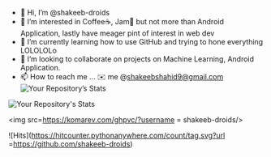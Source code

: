 - 👋 Hi, I’m @shakeeb-droids
- 👀 I’m interested in Coffee☕, Jam🍓 but not more than Android Application, lastly have meager pint of interest in web dev
- 🌱 I’m currently learning how to use GitHub and trying to hone everything LOLOLOLo
- 💞️ I’m looking to collaborate on projects on Machine Learning, Android Application.
- 📫 How to reach me ... ✉️ me @shakeebshahid9@gmail.com
![Your Repository’s Stats](https://github-readme-stats.vercel.app/api?username=shakeeb-droids&show_icons=true)

![Your Repository's Stats](https://github-readme-stats.vercel.app/api/top-langs/?username=shakeeb-droids&theme=blue-green)




<img src=https://komarev.com/ghpvc/?username = shakeeb-droids/>

![Hits](https://hitcounter.pythonanywhere.com/count/tag.svg?url =https://github.com/shakeeb-droids)
